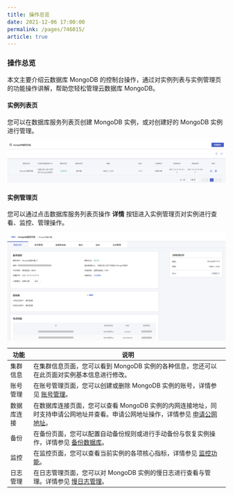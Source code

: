 ```yaml
---
title: 操作总览
date: 2021-12-06 17:00:00
permalink: /pages/746015/
article: true
---
```


### 操作总览

本文主要介绍云数据库 MongoDB 的控制台操作，通过对实例列表与实例管理页的功能操作讲解，帮助您轻松管理云数据库 MongoDB。

#### 实例列表页

您可以在数据库服务列表页创建 MongoDB 实例，或对创建好的 MongoDB 实例进行管理。

![all_list](./../pic/all_list.png)

#### 实例管理页

您可以通过点击数据库服务列表页操作 **详情** 按钮进入实例管理页对实例进行查看、监控、管理操作。

![all_console](./../pic/all_console.png)

| 功能       | 说明                                                         |
| ---------- | ------------------------------------------------------------ |
| 集群信息   | 在集群信息页面，您可以看到 MongoDB 实例的各种信息，您还可以在此页面对实例基本信息进行修改。 |
| 账号管理   | 在账号管理页面，您可以创建或删除 MongoDB 实例的账号，详情参见 [账号管理](./03.账号管理/00.创建账号.md)。 |
| 数据库连接 | 在数据库连接页面，您可以查看 MongoDB 实例的内网连接地址，同时支持申请公网地址并查看。申请公网地址操作，详情参见 [申请公网地址](./02.管理实例/02.申请公网地址.md)。 |
| 备份       | 在备份页面，您可以配置自动备份规则或进行手动备份与恢复实例操作，详情参见 [备份数据库](./05.备份恢复/00.备份数据库.md)。 |
| 监控       | 在监控页面，您可以查看当前实例的各项核心指标，详情参见 [监控功能](./06.监控报警/00.监控功能.md)。 |
| 日志管理   | 在日志管理页面，您可以对 MongoDB 实例的慢日志进行查看与管理。详情参见 [慢日志管理](./07.日志管理/00.日志管理.md)。 |
